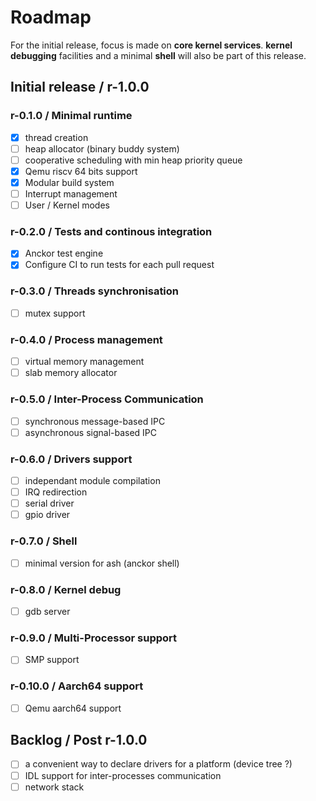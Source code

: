 # Roadmap

For the initial release, focus is made on **core kernel services**. **kernel debugging** facilities and a minimal **shell** will also be part of this release.

## Initial release / r-1.0.0

### r-0.1.0 / Minimal runtime

- [x] thread creation
- [ ] heap allocator (binary buddy system)
- [ ] cooperative scheduling with min heap priority queue
- [x] Qemu riscv 64 bits support
- [x] Modular build system
- [ ] Interrupt management
- [ ] User / Kernel modes

### r-0.2.0 / Tests and continous integration

- [x] Anckor test engine
- [x] Configure CI to run tests for each pull request

### r-0.3.0 / Threads synchronisation

- [ ] mutex support

### r-0.4.0 / Process management

- [ ] virtual memory management
- [ ] slab memory allocator

### r-0.5.0 / Inter-Process Communication

- [ ] synchronous message-based IPC
- [ ] asynchronous signal-based IPC

### r-0.6.0 / Drivers support

- [ ] independant module compilation
- [ ] IRQ redirection
- [ ] serial driver
- [ ] gpio driver

### r-0.7.0 / Shell

- [ ] minimal version for ash (anckor shell)

### r-0.8.0 / Kernel debug

- [ ] gdb server

### r-0.9.0 / Multi-Processor support

- [ ] SMP support

### r-0.10.0 / Aarch64 support

- [ ] Qemu aarch64 support

## Backlog / Post r-1.0.0

- [ ] a convenient way to declare drivers for a platform (device tree ?)
- [ ] IDL support for inter-processes communication
- [ ] network stack
